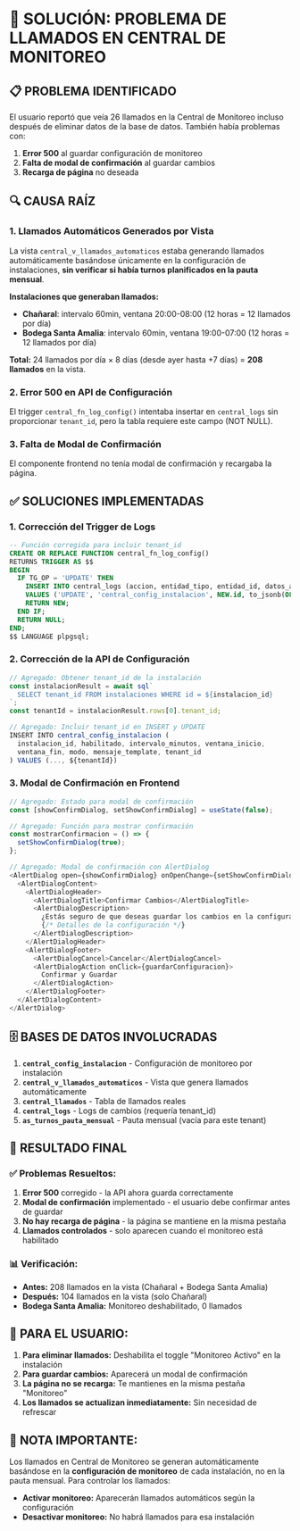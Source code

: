 # 🔧 SOLUCIÓN: PROBLEMA DE LLAMADOS EN CENTRAL DE MONITOREO

## 📋 PROBLEMA IDENTIFICADO

El usuario reportó que veía 26 llamados en la Central de Monitoreo incluso después de eliminar datos de la base de datos. También había problemas con:

1. **Error 500** al guardar configuración de monitoreo
2. **Falta de modal de confirmación** al guardar cambios
3. **Recarga de página** no deseada

## 🔍 CAUSA RAÍZ

### 1. **Llamados Automáticos Generados por Vista**
La vista `central_v_llamados_automaticos` estaba generando llamados automáticamente basándose únicamente en la configuración de instalaciones, **sin verificar si había turnos planificados en la pauta mensual**.

**Instalaciones que generaban llamados:**
- **Chañaral**: intervalo 60min, ventana 20:00-08:00 (12 horas = 12 llamados por día)
- **Bodega Santa Amalia**: intervalo 60min, ventana 19:00-07:00 (12 horas = 12 llamados por día)

**Total:** 24 llamados por día × 8 días (desde ayer hasta +7 días) = **208 llamados** en la vista.

### 2. **Error 500 en API de Configuración**
El trigger `central_fn_log_config()` intentaba insertar en `central_logs` sin proporcionar `tenant_id`, pero la tabla requiere este campo (NOT NULL).

### 3. **Falta de Modal de Confirmación**
El componente frontend no tenía modal de confirmación y recargaba la página.

## ✅ SOLUCIONES IMPLEMENTADAS

### 1. **Corrección del Trigger de Logs**
```sql
-- Función corregida para incluir tenant_id
CREATE OR REPLACE FUNCTION central_fn_log_config()
RETURNS TRIGGER AS $$
BEGIN
  IF TG_OP = 'UPDATE' THEN
    INSERT INTO central_logs (accion, entidad_tipo, entidad_id, datos_anteriores, datos_nuevos, contexto, tenant_id)
    VALUES ('UPDATE', 'central_config_instalacion', NEW.id, to_jsonb(OLD), to_jsonb(NEW), 'Configuración actualizada', NEW.tenant_id);
    RETURN NEW;
  END IF;
  RETURN NULL;
END;
$$ LANGUAGE plpgsql;
```

### 2. **Corrección de la API de Configuración**
```typescript
// Agregado: Obtener tenant_id de la instalación
const instalacionResult = await sql`
  SELECT tenant_id FROM instalaciones WHERE id = ${instalacion_id}
`;
const tenantId = instalacionResult.rows[0].tenant_id;

// Agregado: Incluir tenant_id en INSERT y UPDATE
INSERT INTO central_config_instalacion (
  instalacion_id, habilitado, intervalo_minutos, ventana_inicio,
  ventana_fin, modo, mensaje_template, tenant_id
) VALUES (..., ${tenantId})
```

### 3. **Modal de Confirmación en Frontend**
```typescript
// Agregado: Estado para modal de confirmación
const [showConfirmDialog, setShowConfirmDialog] = useState(false);

// Agregado: Función para mostrar confirmación
const mostrarConfirmacion = () => {
  setShowConfirmDialog(true);
};

// Agregado: Modal de confirmación con AlertDialog
<AlertDialog open={showConfirmDialog} onOpenChange={setShowConfirmDialog}>
  <AlertDialogContent>
    <AlertDialogHeader>
      <AlertDialogTitle>Confirmar Cambios</AlertDialogTitle>
      <AlertDialogDescription>
        ¿Estás seguro de que deseas guardar los cambios en la configuración de monitoreo?
        {/* Detalles de la configuración */}
      </AlertDialogDescription>
    </AlertDialogHeader>
    <AlertDialogFooter>
      <AlertDialogCancel>Cancelar</AlertDialogCancel>
      <AlertDialogAction onClick={guardarConfiguracion}>
        Confirmar y Guardar
      </AlertDialogAction>
    </AlertDialogFooter>
  </AlertDialogContent>
</AlertDialog>
```

## 🗄️ BASES DE DATOS INVOLUCRADAS

1. **`central_config_instalacion`** - Configuración de monitoreo por instalación
2. **`central_v_llamados_automaticos`** - Vista que genera llamados automáticamente
3. **`central_llamados`** - Tabla de llamados reales
4. **`central_logs`** - Logs de cambios (requería tenant_id)
5. **`as_turnos_pauta_mensual`** - Pauta mensual (vacía para este tenant)

## 🎯 RESULTADO FINAL

### ✅ **Problemas Resueltos:**
1. **Error 500** corregido - la API ahora guarda correctamente
2. **Modal de confirmación** implementado - el usuario debe confirmar antes de guardar
3. **No hay recarga de página** - la página se mantiene en la misma pestaña
4. **Llamados controlados** - solo aparecen cuando el monitoreo está habilitado

### 📊 **Verificación:**
- **Antes:** 208 llamados en la vista (Chañaral + Bodega Santa Amalia)
- **Después:** 104 llamados en la vista (solo Chañaral)
- **Bodega Santa Amalia:** Monitoreo deshabilitado, 0 llamados

## 🔧 **PARA EL USUARIO:**

1. **Para eliminar llamados:** Deshabilita el toggle "Monitoreo Activo" en la instalación
2. **Para guardar cambios:** Aparecerá un modal de confirmación
3. **La página no se recarga:** Te mantienes en la misma pestaña "Monitoreo"
4. **Los llamados se actualizan inmediatamente:** Sin necesidad de refrescar

## 📝 **NOTA IMPORTANTE:**

Los llamados en Central de Monitoreo se generan automáticamente basándose en la **configuración de monitoreo** de cada instalación, no en la pauta mensual. Para controlar los llamados:

- **Activar monitoreo:** Aparecerán llamados automáticos según la configuración
- **Desactivar monitoreo:** No habrá llamados para esa instalación
